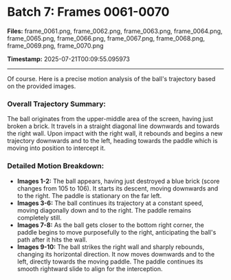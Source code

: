 # Batch 7: Frames 0061-0070

**Files:** frame_0061.png, frame_0062.png, frame_0063.png, frame_0064.png, frame_0065.png, frame_0066.png, frame_0067.png, frame_0068.png, frame_0069.png, frame_0070.png

**Timestamp:** 2025-07-21T00:09:55.095973

---

Of course. Here is a precise motion analysis of the ball's trajectory based on the provided images.

### Overall Trajectory Summary:
The ball originates from the upper-middle area of the screen, having just broken a brick. It travels in a straight diagonal line downwards and towards the right wall. Upon impact with the right wall, it rebounds and begins a new trajectory downwards and to the left, heading towards the paddle which is moving into position to intercept it.

### Detailed Motion Breakdown:
*   **Images 1-2:** The ball appears, having just destroyed a blue brick (score changes from 105 to 106). It starts its descent, moving downwards and to the right. The paddle is stationary on the far left.
*   **Images 3-6:** The ball continues its trajectory at a constant speed, moving diagonally down and to the right. The paddle remains completely still.
*   **Images 7-8:** As the ball gets closer to the bottom right corner, the paddle begins to move purposefully to the right, anticipating the ball's path after it hits the wall.
*   **Images 9-10:** The ball strikes the right wall and sharply rebounds, changing its horizontal direction. It now moves downwards and to the left, directly towards the moving paddle. The paddle continues its smooth rightward slide to align for the interception.
